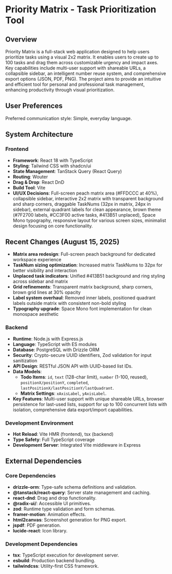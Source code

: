 # Priority Matrix - Task Prioritization Tool

## Overview
Priority Matrix is a full-stack web application designed to help users prioritize tasks using a visual 2x2 matrix. It enables users to create up to 100 tasks and drag them across customizable urgency and impact axes. Key capabilities include multi-user support with shareable URLs, a collapsible sidebar, an intelligent number reuse system, and comprehensive export options (JSON, PDF, PNG). The project aims to provide an intuitive and efficient tool for personal and professional task management, enhancing productivity through visual prioritization.

## User Preferences
Preferred communication style: Simple, everyday language.

## System Architecture

### Frontend
- **Framework**: React 18 with TypeScript
- **Styling**: Tailwind CSS with shadcn/ui
- **State Management**: TanStack Query (React Query)
- **Routing**: Wouter
- **Drag & Drop**: React DnD
- **Build Tool**: Vite
- **UI/UX Decisions**: Full-screen peach matrix area (#FFDCCC at 40%), collapsible sidebar, interactive 2x2 matrix with transparent background and sharp corners, draggable TaskNums (32px in matrix, 24px in sidebar), external quadrant labels for clean appearance, brown theme (#7F2700 labels, #CC3F00 active tasks, #413B51 unplaced), Space Mono typography, responsive layout for various screen sizes, minimalist design focusing on core functionality.

## Recent Changes (August 15, 2025)
- **Matrix area redesign**: Full-screen peach background for dedicated workspace experience
- **TaskNum sizing optimization**: Increased matrix TaskNums to 32px for better visibility and interaction
- **Unplaced task indicators**: Unified #413B51 background and ring styling across sidebar and matrix
- **Grid refinements**: Transparent matrix background, sharp corners, brown grid lines at 30% opacity
- **Label system overhaul**: Removed inner labels, positioned quadrant labels outside matrix with consistent non-bold styling
- **Typography upgrade**: Space Mono font implementation for clean monospace aesthetic

### Backend
- **Runtime**: Node.js with Express.js
- **Language**: TypeScript with ES modules
- **Database**: PostgreSQL with Drizzle ORM
- **Security**: Crypto-secure UUID identifiers, Zod validation for input sanitization
- **API Design**: RESTful JSON API with UUID-based list IDs.
- **Data Models**:
    - **Todo Items**: `id`, `text` (128-char limit), `number` (1-100, reused), `positionX/positionY`, `completed`, `lastPositionX/lastPositionY/lastQuadrant`.
    - **Matrix Settings**: `xAxisLabel`, `yAxisLabel`.
- **Key Features**: Multi-user support with unique shareable URLs, browser persistence for last-used lists, support for up to 100 concurrent lists with isolation, comprehensive data export/import capabilities.

### Development Environment
- **Hot Reload**: Vite HMR (frontend), tsx (backend)
- **Type Safety**: Full TypeScript coverage
- **Development Server**: Integrated Vite middleware in Express

## External Dependencies

### Core Dependencies
- **drizzle-orm**: Type-safe schema definitions and validation.
- **@tanstack/react-query**: Server state management and caching.
- **react-dnd**: Drag and drop functionality.
- **@radix-ui/**: Accessible UI primitives.
- **zod**: Runtime type validation and form schemas.
- **framer-motion**: Animation effects.
- **html2canvas**: Screenshot generation for PNG export.
- **jspdf**: PDF generation.
- **lucide-react**: Icon library.

### Development Dependencies
- **tsx**: TypeScript execution for development server.
- **esbuild**: Production backend bundling.
- **tailwindcss**: Utility-first CSS framework.